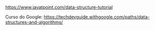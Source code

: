 https://www.javatpoint.com/data-structure-tutorial

Curso do Google: https://techdevguide.withgoogle.com/paths/data-structures-and-algorithms/
